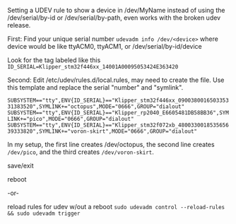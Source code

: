 Setting a UDEV rule to show a device in /dev/MyName instead of using the /dev/serial/by-id or /dev/serial/by-path, 
even works with the broken udev release.

First: Find your unique serial number
``udevadm info /dev/<device>`` where device would be like ttyACM0, ttyACM1, or /dev/serial/by-id/device

Look for the tag labeled like this
``ID_SERIAL=Klipper_stm32f446xx_14001A00095053424E363420``


Second: Edit /etc/udev/rules.d/local.rules, may need to create the file.  Use this template and replace the serial "number" and "symlink".

``SUBSYSTEM=="tty",ENV{ID_SERIAL}=="Klipper_stm32f446xx_090038001650335331383520",SYMLINK+="octopus",MODE="0666",GROUP="dialout"
SUBSYSTEM=="tty",ENV{ID_SERIAL}=="Klipper_rp2040_E6605481DB58BB36",SYMLINK+="pico",MODE="0666",GROUP="dialout"
SUBSYSTEM=="tty",ENV{ID_SERIAL}=="Klipper_stm32f072xb_480033001853565639333820",SYMLINK+="voron-skirt",MODE="0666",GROUP="dialout"
``

In my setup, the first line creates /dev/octopus, the second line creates ``/dev/pico``, and the third creates ``/dev/voron-skirt``.

save/exit 

reboot

-or-

reload rules for udev w/out a reboot
``sudo udevadm control --reload-rules && sudo udevadm trigger``

